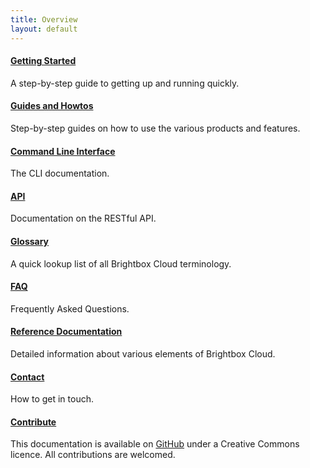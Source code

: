 ```yaml
---
title: Overview
layout: default
---
```


<div class="grid_11 alpha" markdown="1">

#### [Getting Started](/guides/cli/getting-started/)

A step-by-step guide to getting up and running quickly.

#### [Guides and Howtos](/guides/)

Step-by-step guides on how to use the various products and features.

#### [Command Line Interface](/guides/cli/)

The CLI documentation.

#### [API](/reference/api/)

Documentation on the RESTful API.

#### [Glossary](/reference/glossary/)

A quick lookup list of all Brightbox Cloud terminology.

</div>

<div class="grid_11 prefix_2" markdown="1">

#### [FAQ](/faq/)

Frequently Asked Questions.

#### [Reference Documentation](/reference/)

Detailed information about various elements of Brightbox Cloud.

#### [Contact](/contact/)

How to get in touch.

#### [Contribute](/guides/contributing/)

This documentation is available on [GitHub](https://github.com/brightbox/docs.brightbox.com)
under a Creative Commons licence. All contributions are welcomed.

</div>
